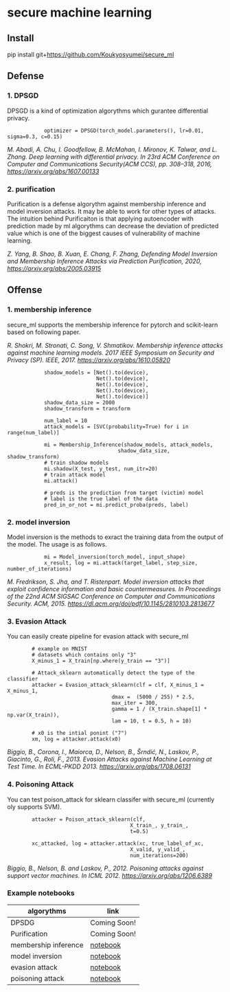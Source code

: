 # secure machine learning

## Install

pip install git+https://github.com/Koukyosyumei/secure_ml

## Defense

### 1. DPSGD

DPSGD is a kind of optimization algorythms which gurantee differential privacy.

                optimizer = DPSGD(torch_model.parameters(), lr=0.01, sigma=0.3, c=0.15)

*M. Abadi, A. Chu, I. Goodfellow, B. McMahan, I. Mironov, K. Talwar, and L. Zhang. Deep learning with differential privacy. In 23rd ACM Conference on Computer and Communications Security(ACM CCS), pp. 308–318, 2016, https://arxiv.org/abs/1607.00133*


### 2. purification

Purification is a defense algorythm against membership inference and model inversion attacks.
It may be able to work for other types of attacks. The intuition behind Purificaiton is that
applying autoencoder with prediction made by ml algorythms can decrease the deviation of predicted value which
is one of the biggest causes of vulnerability of machine learning.

*Z. Yang, B. Shao, B. Xuan, E. Chang, F. Zhang, Defending Model Inversion and Membership Inference Attacks via Prediction Purification, 2020, https://arxiv.org/abs/2005.03915*

## Offense

### 1. membership inference

secure_ml supports the membership inference for pytorch and scikit-learn based on following paper.

 *R. Shokri, M. Stronati, C. Song, V. Shmatikov. Membership inference attacks against machine learning models. 2017 IEEE Symposium on Security and Privacy (SP). IEEE, 2017. https://arxiv.org/abs/1610.05820*

                shadow_models = [Net().to(device),
                                 Net().to(device),
                                 Net().to(device),
                                 Net().to(device),
                                 Net().to(device)]
                shadow_data_size = 2000
                shadow_transform = transform

                num_label = 10
                attack_models = [SVC(probability=True) for i in range(num_label)]

                mi = Membership_Inference(shadow_models, attack_models,
                                        shadow_data_size, shadow_transform)
                # train shadow models
                mi.shadow(X_test, y_test, num_itr=20)
                # train attack model
                mi.attack()

                # preds is the prediction from target (victim) model
                # label is the true label of the data
                pred_in_or_not = mi.predict_proba(preds, label)


### 2. model inversion

Model inversion is the methods to exract the training data from the output of the model.
The usage is as follows.

                mi = Model_inversion(torch_model, input_shape)
                x_result, log = mi.attack(target_label, step_size, number_of_iterations)


*M. Fredrikson, S. Jha, and T. Ristenpart. Model inversion attacks that exploit confidence information and basic countermeasures. In Proceedings of the 22nd ACM SIGSAC Conference on Computer and Communications Security. ACM, 2015. https://dl.acm.org/doi/pdf/10.1145/2810103.2813677*

### 3. Evasion Attack

You can easily create pipeline for evasion attack with secure_ml

            # example on MNIST
            # datasets which contains only "3"
            X_minus_1 = X_train[np.where(y_train == "3")]

            # Attack_sklearn automatically detect the type of the classifier
            attacker = Evasion_attack_sklearn(clf = clf, X_minus_1 = X_minus_1,
                                      dmax =  (5000 / 255) * 2.5,
                                      max_iter = 300,
                                      gamma = 1 / (X_train.shape[1] * np.var(X_train)),
                                      lam = 10, t = 0.5, h = 10)

            # x0 is the intial ponint ("7")
            xm, log = attacker.attack(x0)

*Biggio, B., Corona, I., Maiorca, D., Nelson, B., Šrndić, N., Laskov, P., Giacinto, G., Roli, F., 2013. Evasion Attacks against Machine Learning at Test Time. In ECML-PKDD 2013. https://arxiv.org/abs/1708.06131*

### 4. Poisoning Attack

You can test poison_attack for sklearn classifer with secure_ml (currently oly supports SVM).

            attacker = Poison_attack_sklearn(clf,
                                            X_train_, y_train_,
                                            t=0.5)

            xc_attacked, log = attacker.attack(xc, true_label_of_xc,
                                            X_valid, y_valid_,
                                            num_iterations=200)

*Biggio, B., Nelson, B. and Laskov, P., 2012. Poisoning attacks against support vector machines. In ICML 2012. https://arxiv.org/abs/1206.6389*


### Example notebooks

| algorythms           | link                                                                        |
| -------------------- | --------------------------------------------------------------------------- |
| DPSDG                | Coming Soon!                                                                |
| Purification         | Coming Soon!                                                                |
| membership inference | [notebook](example/membership_inference/membership_inference_CIFAR10.ipynb) |
| model inversion      | [notebook](example/model_inversion/example.ipynb)                           |
| evasion attack       | [notebook](example/adversarial_example/example_evasion_attack_svm.ipynb)    |
| poisoning attack     | [notebook](example/adversarial_example/example_poison_attack.ipynb)         |
